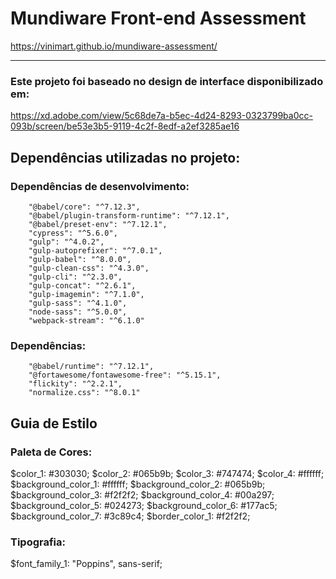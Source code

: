 # Mundiware Front-end Assessment
https://vinimart.github.io/mundiware-assessment/

-------------------------------------------------

### Este projeto foi baseado no design de interface disponibilizado em:
https://xd.adobe.com/view/5c68de7a-b5ec-4d24-8293-0323799ba0cc-093b/screen/be53e3b5-9119-4c2f-8edf-a2ef3285ae16

## Dependências utilizadas no projeto:

### Dependências de desenvolvimento:
        "@babel/core": "^7.12.3",
		"@babel/plugin-transform-runtime": "^7.12.1",
		"@babel/preset-env": "^7.12.1",
		"cypress": "^5.6.0",
		"gulp": "^4.0.2",
		"gulp-autoprefixer": "^7.0.1",
		"gulp-babel": "^8.0.0",
		"gulp-clean-css": "^4.3.0",
		"gulp-cli": "^2.3.0",
		"gulp-concat": "^2.6.1",
		"gulp-imagemin": "^7.1.0",
		"gulp-sass": "^4.1.0",
		"node-sass": "^5.0.0",
		"webpack-stream": "^6.1.0"

### Dependências:
        "@babel/runtime": "^7.12.1",
		"@fortawesome/fontawesome-free": "^5.15.1",
		"flickity": "^2.2.1",
		"normalize.css": "^8.0.1"


## Guia de Estilo

### Paleta de Cores:
$color_1: #303030;
$color_2: #065b9b;
$color_3: #747474;
$color_4: #ffffff;
$background_color_1: #ffffff;
$background_color_2: #065b9b;
$background_color_3: #f2f2f2;
$background_color_4: #00a297;
$background_color_5: #024273;
$background_color_6: #177ac5;
$background_color_7: #3c89c4;
$border_color_1: #f2f2f2;

### Tipografia:
$font_family_1: "Poppins", sans-serif;
